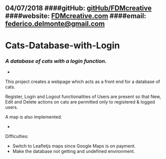 04/07/2018
####gitHub: [gitHub/FDMcreative](https://github.com/FDMcreative/)
####website: [FDMcreative.com](http://www.fdmcreative.com) 
####email: [federico.delmonte@gmail.com](federico.delmonte@gmail.com)
---
# Cats-Database-with-Login
### *A database of cats with a login function.*
-

This project creates a webpage which acts as a front end for a database of cats.

Register, Login and Logout functionalities of Users are present so that New, Edit and Delete actions on cats are permitted only to registered & logged users.

A map is also implemented.

-

Difficulties:

- Switch to Leafletjs maps since Google Maps is on payment.
- Make the database not getting and undefined environment.